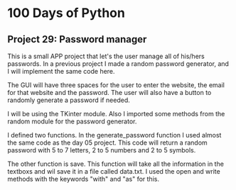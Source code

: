# 100 Days of Python
## Project 29: Password manager

This is a small APP project that let's the user manage all of his/hers passwords. In a previous project I made a random password generator, and I will implement the same code here.

The GUI will have three spaces for the user to enter the website, the email for that website and the password. The user will also have a button to randomly generate a password if needed.

I will be using the TKinter module. Also I imported some methods from the random module for the password generator.

I defined two functions. In the generate_password function I used almost the same code as the day 05 project. This code will return a random password with 5 to 7 letters, 2 to 5 numbers and 2 to 5 symbols.

The other function is save. This function will take all the information in the textboxs and wil save it in a file called data.txt. I used the open and write methods with the keywords "with" and "as" for this.


